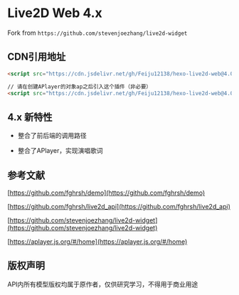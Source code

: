 
# Live2D Web 4.x

Fork from `https://github.com/stevenjoezhang/live2d-widget`

## CDN引用地址

``` html
<script src="https://cdn.jsdelivr.net/gh/Feiju12138/hexo-live2d-web@4.0/autoload.js"></script>

// 请在创建APlayer的对象ap之后引入这个插件（非必要）
<script src="https://cdn.jsdelivr.net/gh/Feiju12138/hexo-live2d-web@4.0/live2d-aplayer.js"></script>
```

## 4.x 新特性

- 整合了前后端的调用路径

- 整合了APlayer，实现演唱歌词

## 参考文献

[https://github.com/fghrsh/demo](https://github.com/fghrsh/demo)

[https://github.com/fghrsh/live2d_api](https://github.com/fghrsh/live2d_api)

[https://github.com/stevenjoezhang/live2d-widget](https://github.com/stevenjoezhang/live2d-widget)

[https://aplayer.js.org/#/home](https://aplayer.js.org/#/home)

## 版权声明

API内所有模型版权均属于原作者，仅供研究学习，不得用于商业用途

